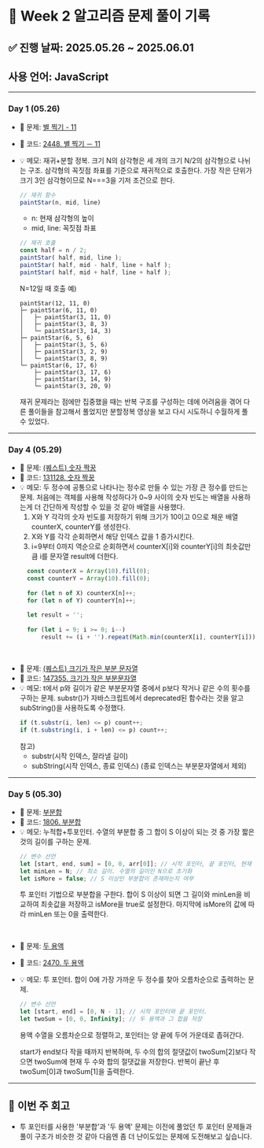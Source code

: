 # 📘 Week 2 알고리즘 문제 풀이 기록

## ✅ 진행 날짜: 2025.05.26 ~ 2025.06.01  
## 사용 언어: JavaScript

---

### Day 1 (05.26)

- 🔗 문제: [별 찍기 - 11](https://www.acmicpc.net/problem/2448)
- 📁 코드: [2448. 별 찍기 － 11](https://github.com/minji105/algorithm/blob/main/%EB%B0%B1%EC%A4%80/Gold/2448.%E2%80%85%EB%B3%84%E2%80%85%EC%B0%8D%EA%B8%B0%E2%80%85%EF%BC%8D%E2%80%8511/%EB%B3%84%E2%80%85%EC%B0%8D%EA%B8%B0%E2%80%85%EF%BC%8D%E2%80%8511.js)
- 💡 메모: 재귀+분할 정복. 크기 N의 삼각형은 세 개의 크기 N/2의 삼각형으로 나뉘는 구조. 삼각형의 꼭짓점 좌표를 기준으로 재귀적으로 호출한다. 가장 작은 단위가 크기 3인 삼각형이므로 N===3을 기저 조건으로 한다.
  ```js
  // 재귀 함수
  paintStar(n, mid, line)
  ```
  - n: 현재 삼각형의 높이
  - mid, line: 꼭짓점 좌표
  ```js
  // 재귀 호출
  const half = n / 2;
  paintStar( half, mid, line );
  paintStar( half, mid - half, line + half );
  paintStar( half, mid + half, line + half );
  ```
  
  N=12일 때 호출 예) 
  ```
  paintStar(12, 11, 0)
  ├─ paintStar(6, 11, 0)
  │   ├─ paintStar(3, 11, 0)
  │   ├─ paintStar(3, 8, 3)
  │   └─ paintStar(3, 14, 3)
  ├─ paintStar(6, 5, 6)
  │   ├─ paintStar(3, 5, 6)
  │   ├─ paintStar(3, 2, 9)
  │   └─ paintStar(3, 8, 9)
  └─ paintStar(6, 17, 6)
      ├─ paintStar(3, 17, 6)
      ├─ paintStar(3, 14, 9)
      └─ paintStar(3, 20, 9)
  ```
  재귀 문제라는 점에만 집중했을 때는 반복 구조를 구성하는 데에 어려움을 겪어 다른 풀이들을 참고해서 풀었지만 분할정복 영상을 보고 다시 시도하니 수월하게 풀 수 있었다.

---

### Day 4 (05.29)

- 🔗 문제: [(퀘스트) 숫자 짝꿍
](https://school.programmers.co.kr/learn/courses/30/lessons/131128)
- 📁 코드: [131128. 숫자 짝꿍](https://github.com/minji105/algorithm/blob/main/%ED%94%84%EB%A1%9C%EA%B7%B8%EB%9E%98%EB%A8%B8%EC%8A%A4/1/131128.%E2%80%85%EC%88%AB%EC%9E%90%E2%80%85%EC%A7%9D%EA%BF%8D/%EC%88%AB%EC%9E%90%E2%80%85%EC%A7%9D%EA%BF%8D.js)
- 💡 메모: 두 정수에 공통으로 나타나는 정수로 만들 수 있는 가장 큰 정수를 만드는 문제. 처음에는 객체를 사용해 작성하다가 0~9 사이의 숫자 빈도는 배열을 사용하는게 더 간단하게 작성할 수 있을 것 같아 배열을 사용했다. 
  1. X와 Y 각각의 숫자 빈도를 저장하기 위해 크기가 10이고 0으로 채운 배열 counterX, counterY를 생성한다.
  2. X와 Y를 각각 순회하면서 해당 인덱스 값을 1 증가시킨다.
  3. i=9부터 0까지 역순으로 순회하면서 counterX[i]와 counterY[i]의 최솟값만큼 i를 문자열 result에 더한다.
  ```js
    const counterX = Array(10).fill(0);
    const counterY = Array(10).fill(0);
    
    for (let n of X) counterX[n]++;
    for (let n of Y) counterY[n]++;
    
    let result = '';
    
    for (let i = 9; i >= 0; i--) 
        result += (i + '').repeat(Math.min(counterX[i], counterY[i]));
  ```
  
<br>

- 🔗 문제: [(퀘스트) 크기가 작은 부분 문자열
](https://school.programmers.co.kr/learn/courses/30/lessons/147355)
- 📁 코드: [147355. 크기가 작은 부분문자열](https://github.com/minji105/algorithm/blob/main/%ED%94%84%EB%A1%9C%EA%B7%B8%EB%9E%98%EB%A8%B8%EC%8A%A4/1/147355.%E2%80%85%ED%81%AC%EA%B8%B0%EA%B0%80%E2%80%85%EC%9E%91%EC%9D%80%E2%80%85%EB%B6%80%EB%B6%84%EB%AC%B8%EC%9E%90%EC%97%B4/%ED%81%AC%EA%B8%B0%EA%B0%80%E2%80%85%EC%9E%91%EC%9D%80%E2%80%85%EB%B6%80%EB%B6%84%EB%AC%B8%EC%9E%90%EC%97%B4.js)
- 💡 메모: t에서 p와 길이가 같은 부분문자열 중에서 p보다 작거나 같은 수의 횟수를 구하는 문제.
  substr()가 자바스크립트에서 deprecated된 함수라는 것을 알고 subString()을 사용하도록 수정했다.
  ```js
  if (t.substr(i, len) <= p) count++;
  if (t.substring(i, i + len) <= p) count++;
  ```
  참고)
  - substr(시작 인덱스, 잘라낼 길이)
  - subString(시작 인덱스, 종료 인덱스) (종료 인덱스는 부분문자열에서 제외)

---

### Day 5 (05.30)

- 🔗 문제: [부분합](https://www.acmicpc.net/problem/1806)
- 📁 코드: [1806. 부분합](https://github.com/minji105/algorithm/blob/main/%EB%B0%B1%EC%A4%80/Gold/1806.%E2%80%85%EB%B6%80%EB%B6%84%ED%95%A9/%EB%B6%80%EB%B6%84%ED%95%A9.js)
- 💡 메모: 누적합+투포인터. 수열의 부분합 중 그 합이 S 이상이 되는 것 중 가장 짧은 것의 길이를 구하는 문제.
  ```js
  // 변수 선언
  let [start, end, sum] = [0, 0, arr[0]]; // 시작 포인터, 끝 포인터, 현재 구간의 합
  let minLen = N; // 최소 길이. 수열의 길이인 N으로 초기화
  let isMore = false; // S 이상인 부분합이 존재하는지 여부
  ```
  투 포인터 기법으로 부분합을 구한다. 합이 S 이상이 되면 그 길이와 minLen을 비교하여 최솟값을 저장하고 isMore을 true로 설정한다. 마지막에 isMore의 값에 따라 minLen 또는 0을 출력한다.

<br>

- 🔗 문제: [두 용액](https://www.acmicpc.net/problem/2470)
- 📁 코드: [2470. 두 용액](https://github.com/minji105/algorithm/blob/main/%EB%B0%B1%EC%A4%80/Gold/2470.%E2%80%85%EB%91%90%E2%80%85%EC%9A%A9%EC%95%A1/%EB%91%90%E2%80%85%EC%9A%A9%EC%95%A1.js)
- 💡 메모: 투 포인터. 합이 0에 가장 가까운 두 정수를 찾아 오름차순으로 출력하는 문제.
  ```js
  // 변수 선언
  let [start, end] = [0, N - 1]; // 시작 포인터와 끝 포인터.
  let twoSum = [0, 0, Infinity]; // 두 용액과 그 합을 저장
  ```
  용액 수열을 오름차순으로 정렬하고, 포인터는 양 끝에 두어 가운데로 좁혀간다.

  start가 end보다 작을 때까지 반복하며, 두 수의 합의 절댓값이 twoSum[2]보다 작으면 twoSum에 현재 두 수와 합의 절댓값을 저장한다. 반복이 끝난 후 twoSum[0]과 twoSum[1]을  출력한다.

---

## 📌 이번 주 회고
- 투 포인터를 사용한 '부분합'과 '두 용액' 문제는 이전에 풀었던 투 포인터 문제들과 풀이 구조가 비슷한 것 같아 다음엔 좀 더 난이도있는 문제에 도전해보고 싶습니다.